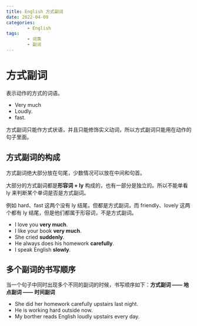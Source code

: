 ```yaml
---
title: English 方式副词
date: 2022-04-09
categories:
        - English
tags:
        - 词类
        - 副词  
---
```


# 方式副词

表示动作的方式的词语。

- Very much
- Loudly.
- fast.

方式副词只能作方式状语，并且只能修饰实义动词，所以方式副词只能用在动作的句子里面。

## 方式副词的构成

方式副词绝大部分放在句尾，少数情况可以放在中间和句首。

大部分的方式副词都是**形容词 + ly** 构成的，也有一部分是独立的。所以不能单看 ly 来判断某个单词是否是方式副词。

例如 hard、fast 这两个没有 ly 结尾，但都是方式副词，而 friendly、lovely 这两个都有 ly 结尾，但是他们都属于形容词，不是方式副词。

- I love you **very much**.
- I like your book **very much**.
- She cried **suddenly**.
- He always does his homework **carefully**.
- I speak English **slowly**.

## 多个副词的书写顺序

当一个句子中同时出现多个不同的副词的时候，书写顺序如下：**方式副词 —— 地点副词 —— 时间副词**

- She did her homework carefully upstairs last night.
- He is working hard outside now.
- My borther reads English loudly upstairs every day.
